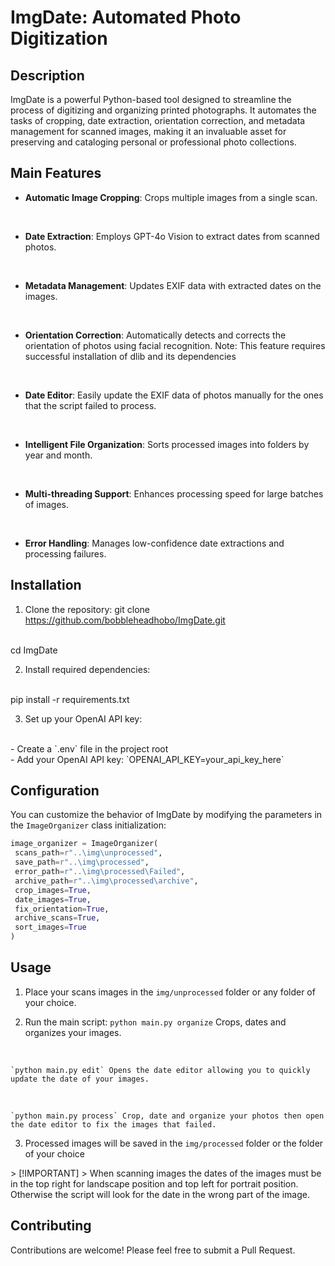 # ImgDate: Automated Photo Digitization

## Description

ImgDate is a powerful Python-based tool designed to streamline the process of digitizing and organizing printed photographs. It automates the tasks of cropping, date extraction, orientation correction, and metadata management for scanned images, making it an invaluable asset for preserving and cataloging personal or professional photo collections.

## Main Features

- **Automatic Image Cropping**: Crops multiple images from a single scan.
<br>

- **Date Extraction**: Employs GPT-4o Vision to extract dates from scanned photos.
<br>

- **Metadata Management**: Updates EXIF data with extracted dates on the images.
<br>

- **Orientation Correction**: Automatically detects and corrects the orientation of photos using facial recognition. Note: This feature requires successful installation of dlib and its dependencies
<br>

- **Date Editor**: Easily update the EXIF data of photos manually for the ones that the script failed to process.
<br>

- **Intelligent File Organization**: Sorts processed images into folders by year and month.
<br>

- **Multi-threading Support**: Enhances processing speed for large batches of images.
<br>

- **Error Handling**: Manages low-confidence date extractions and processing failures.

## Installation
1. Clone the repository:
git clone https://github.com/bobbleheadhobo/ImgDate.git
<br>
cd ImgDate

2. Install required dependencies:
<br>
pip install -r requirements.txt

3. Set up your OpenAI API key:
<br>
- Create a `.env` file in the project root
<br>
- Add your OpenAI API key: `OPENAI_API_KEY=your_api_key_here`

## Configuration

You can customize the behavior of ImgDate by modifying the parameters in the `ImageOrganizer` class initialization:


```python
image_organizer = ImageOrganizer(
 scans_path=r"..\img\unprocessed",
 save_path=r"..\img\processed",
 error_path=r"..\img\processed\Failed",
 archive_path=r"..\img\processed\archive",
 crop_images=True,
 date_images=True, 
 fix_orientation=True,
 archive_scans=True,
 sort_images=True
)
```

## Usage

1. Place your scans images in the `img/unprocessed` folder or any folder of your choice.

2. Run the main script:
    `python main.py organize` Crops, dates and organizes your images.
<br>

    `python main.py edit` Opens the date editor allowing you to quickly update the date of your images.
<br>

    `python main.py process` Crop, date and organize your photos then open the date editor to fix the images that failed.

3. Processed images will be saved in the `img/processed` folder or the folder of your choice

<be>
> [!IMPORTANT]
> When scanning images the dates of the images must be in the top right for landscape position and top left for portrait position. Otherwise the script will look for the date in the wrong part of the image.

## Contributing
Contributions are welcome! Please feel free to submit a Pull Request.
